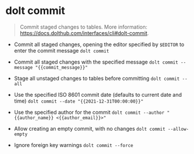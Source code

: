 # dolt commit
> Commit staged changes to tables.
> More information: <https://docs.dolthub.com/interfaces/cli#dolt-commit>.

- Commit all staged changes, opening the editor specified by `$EDITOR` to enter the commit message
`dolt commit`

- Commit all staged changes with the specified message
`dolt commit --message "{{commit_message}}"`

- Stage all unstaged changes to tables before committing
`dolt commit --all`

- Use the specified ISO 8601 commit date (defaults to current date and time)
`dolt commit --date "{{2021-12-31T00:00:00}}"`

- Use the specified author for the commit
`dolt commit --author "{{author_name}} <{{author_email}}>"`

- Allow creating an empty commit, with no changes
`dolt commit --allow-empty`

- Ignore foreign key warnings
`dolt commit --force`
